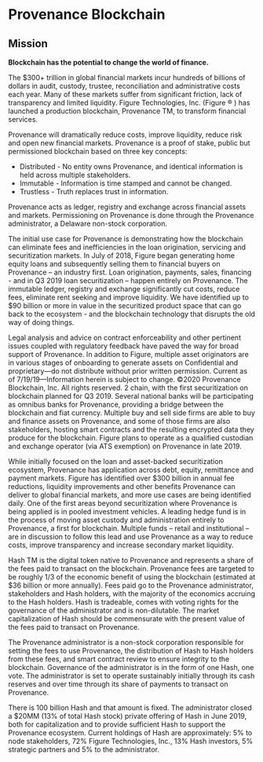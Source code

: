 # Provenance Blockchain

## Mission

**Blockchain has the potential to change the world of finance.** 

The $300+ trillion in global financial markets incur hundreds of billions of dollars in audit, custody, trustee, reconciliation and administrative costs each year. Many of these markets suffer from significant friction, lack of transparency and limited liquidity. Figure Technologies, Inc. \(Figure ® \) has launched a production blockchain, Provenance TM, to transform financial services. 

Provenance will dramatically reduce costs, improve liquidity, reduce risk and open new financial markets. Provenance is a proof of stake, public but permissioned blockchain based on three key concepts: 

* Distributed - No entity owns Provenance, and identical information is held across multiple stakeholders. 
* Immutable - Information is time stamped and cannot be changed. 
* Trustless - Truth replaces trust in information.  

Provenance acts as ledger, registry and exchange across financial assets and markets. Permissioning on Provenance is done through the Provenance administrator, a Delaware non-stock corporation. 

The initial use case for Provenance is demonstrating how the blockchain can eliminate fees and inefficiencies in the loan origination, servicing and securitization markets. In July of 2018, Figure began generating home equity loans and subsequently selling them to financial buyers on Provenance – an industry first. Loan origination, payments, sales, financing - and in Q3 2019 loan securitization – happen entirely on Provenance. The immutable ledger, registry and exchange significantly cut costs, reduce fees, eliminate rent seeking and improve liquidity. We have identified up to $90 billion or more in value in the securitized product space that can go back to the ecosystem - and the blockchain technology that disrupts the old way of doing things. 

Legal analysis and advice on contract enforceability and other pertinent issues coupled with regulatory feedback have paved the way for broad support of Provenance. In addition to Figure, multiple asset originators are in various stages of onboarding to generate assets on Confidential and proprietary—do not distribute without prior written permission. Current as of 7/19/19—Information herein is subject to change. ©2020 Provenance Blockchain, Inc. All rights reserved. 2 chain, with the first securitization on blockchain planned for Q3 2019. Several national banks will be participating as omnibus banks for Provenance, providing a bridge between the blockchain and fiat currency. Multiple buy and sell side firms are able to buy and finance assets on Provenance, and some of those firms are also stakeholders, hosting smart contracts and the resulting encrypted data they produce for the blockchain. Figure plans to operate as a qualified custodian and exchange operator \(via ATS exemption\) on Provenance in late 2019. 

While initially focused on the loan and asset-backed securitization ecosystem, Provenance has application across debt, equity, remittance and payment markets. Figure has identified over $300 billion in annual fee reductions, liquidity improvements and other benefits Provenance can deliver to global financial markets, and more use cases are being identified daily. One of the first areas beyond securitization where Provenance is being applied is in pooled investment vehicles. A leading hedge fund is in the process of moving asset custody and administration entirely to Provenance, a first for blockchain. Multiple funds – retail and institutional – are in discussion to follow this lead and use Provenance as a way to reduce costs, improve transparency and increase secondary market liquidity. 

Hash TM is the digital token native to Provenance and represents a share of the fees paid to transact on the blockchain. Provenance fees are targeted to be roughly 1/3 of the economic benefit of using the blockchain \(estimated at $36 billion or more annually\). Fees paid go to the Provenance administrator, stakeholders and Hash holders, with the majority of the economics accruing to the Hash holders. Hash is tradeable, comes with voting rights for the governance of the administrator and is non-dilutable. The market capitalization of Hash should be commensurate with the present value of the fees paid to transact on Provenance. 

The Provenance administrator is a non-stock corporation responsible for setting the fees to use Provenance, the distribution of Hash to Hash holders from these fees, and smart contract review to ensure integrity to the blockchain. Governance of the administrator is in the form of one Hash, one vote. The administrator is set to operate sustainably initially through its cash reserves and over time through its share of payments to transact on Provenance.

There is 100 billion Hash and that amount is fixed. The administrator closed a $20MM \(13% of total Hash stock\) private offering of Hash in June 2019, both for capitalization and to provide sufficient Hash to support the Provenance ecosystem. Current holdings of Hash are approximately: 5% to node stakeholders, 72% Figure Technologies, Inc., 13% Hash investors, 5% strategic partners and 5% to the administrator.

